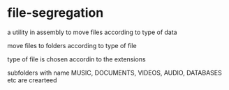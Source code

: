 file-segregation
================

a utility in assembly to move files according to type of data 

move files to folders according to type of file

type of file is chosen accordin to the extensions

subfolders with name MUSIC, DOCUMENTS, VIDEOS, AUDIO, DATABASES etc are crearteed
